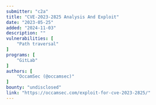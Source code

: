 ```yaml
---
submitter: "c2a"
title: "CVE-2023-2825 Analysis And Exploit"
date: "2023-05-25"
added: "2024-11-03"
description: ""
vulnerabilities: [
    "Path traversal"
]
programs: [
    "GitLab"
]
authors: [
    "OccamSec (@occamsec)"
]
bounty: "undisclosed"
link: "https://occamsec.com/exploit-for-cve-2023-2825/"
---
```




